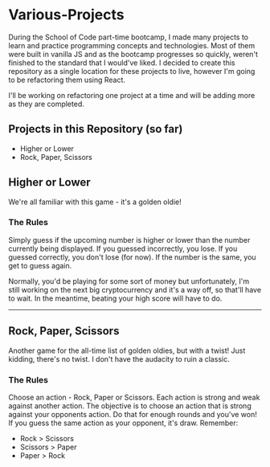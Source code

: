 # Various-Projects

During the School of Code part-time bootcamp, I made many projects to learn and practice programming concepts and technologies. Most of them were built in vanilla JS and as the bootcamp progresses so quickly, weren't finished to the standard that I would've liked. I decided to create this repository as a single location for these projects to live, however I'm going to be refactoring them using React.

I'll be working on refactoring one project at a time and will be adding more as they are completed.


## Projects in this Repository (so far)

* Higher or Lower
* Rock, Paper, Scissors



## Higher or Lower

We're all familiar with this game - it's a golden oldie! 


### The Rules

Simply guess if the upcoming number is higher or lower than the number currently being displayed. If you guessed incorrectly, you lose. If you guessed correctly, you don't lose (for now). If the number is the same, you get to guess again. 

Normally, you'd be playing for some sort of money but unfortunately, I'm still working on the next big cryptocurrency and it's a way off, so that'll have to wait. In the meantime, beating your high score will have to do.


---

## Rock, Paper, Scissors

Another game for the all-time list of golden oldies, but with a twist! Just kidding, there's no twist. I don't have the audacity to ruin a classic.


### The Rules
Choose an action - Rock, Paper or Scissors. Each action is strong and weak against another action. The objective is to choose an action that is strong against your opponents action. Do that for enough rounds and you've won! If you guess the same action as your opponent, it's  draw. Remember:

* Rock > Scissors
* Scissors > Paper
* Paper > Rock
